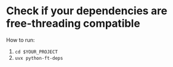 # Check if your dependencies are free-threading compatible

How to run:
1. `cd $YOUR_PROJECT`
2. `uvx python-ft-deps`